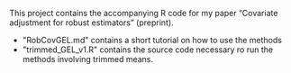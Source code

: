 This project contains the accompanying R code for my paper “Covariate adjustment for robust estimators” (preprint).
 - "RobCovGEL.md" contains a short tutorial on how to use the methods
 - "trimmed_GEL_v1.R" contains the source code necessary ro run the methods involving trimmed means.
